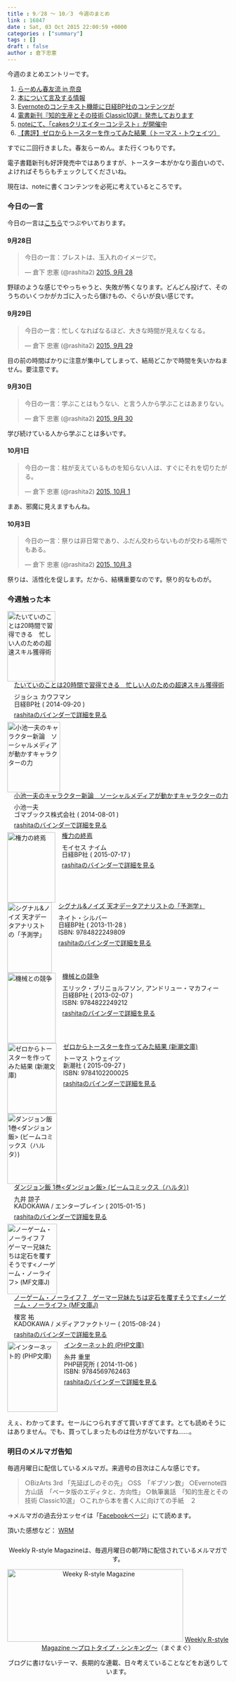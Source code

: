 ```yaml
---
title : 9／28 〜 10／3　今週のまとめ
link : 16847
date : Sat, 03 Oct 2015 22:00:59 +0000
categories : ["summary"]
tags : []
draft : false
author : 倉下忠憲
---
```


今週のまとめエントリーです。

<ol>
<li><a href="https://rashita.net/blog/?p=16797">らーめん春友流 in 奈良</a></li>
<li><a href="https://rashita.net/blog/?p=16815">本について言及する情報</a></li>
<li><a href="https://rashita.net/blog/?p=16821">Evernoteのコンテキスト機能に日経BP社のコンテンツが</a></li>
<li><a href="https://rashita.net/blog/?p=16830">電書新刊『知的生産とその技術 Classic10選』発売しております</a></li>
<li><a href="https://rashita.net/blog/?p=16836">noteにて、「cakesクリエイターコンテスト」が開催中</a></li>
<li><a href="https://rashita.net/blog/?p=16842">【書評】ゼロからトースターを作ってみた結果（トーマス・トウェイツ）</a></li>
</ol>

すでに二回行きました。春友らーめん。また行くつもりです。

電子書籍新刊も好評発売中ではありますが、トースター本がかなり面白いので、よければそちらもチェックしてくださいね。

現在は、noteに書くコンテンツを必死に考えているところです。

<h3>今日の一言</h3>

今日の一言は<a href="http://twitter.com/rashita2 ">こちら</a>でつぶやいております。

<h4>9月28日</h4>

<blockquote class="twitter-tweet" lang="ja"><p lang="ja" dir="ltr">今日の一言：ブレストは、玉入れのイメージで。</p>&mdash; 倉下 忠憲 (@rashita2) <a href="https://twitter.com/rashita2/status/648459613285707777">2015, 9月 28</a></blockquote>
<script async src="//platform.twitter.com/widgets.js" charset="utf-8"></script>

野球のような感じでやっちゃうと、失敗が怖くなります。どんどん投げて、そのうちのいくつかがカゴに入ったら儲けもの、ぐらいが良い感じです。

<h4>9月29日</h4>

<blockquote class="twitter-tweet" lang="ja"><p lang="ja" dir="ltr">今日の一言：忙しくなればなるほど、大きな時間が見えなくなる。</p>&mdash; 倉下 忠憲 (@rashita2) <a href="https://twitter.com/rashita2/status/648835011848699904">2015, 9月 29</a></blockquote>
<script async src="//platform.twitter.com/widgets.js" charset="utf-8"></script>

目の前の時間ばかりに注意が集中してしまって、結局どこかで時間を失いかねません。要注意です。

<h4>9月30日</h4>

<blockquote class="twitter-tweet" lang="ja"><p lang="ja" dir="ltr">今日の一言：学ぶことはもうない、と言う人から学ぶことはあまりない。</p>&mdash; 倉下 忠憲 (@rashita2) <a href="https://twitter.com/rashita2/status/649201421657575424">2015, 9月 30</a></blockquote>
<script async src="//platform.twitter.com/widgets.js" charset="utf-8"></script>

学び続けている人から学ぶことは多いです。

<h4>10月1日</h4>

<blockquote class="twitter-tweet" lang="ja"><p lang="ja" dir="ltr">今日の一言：柱が支えているものを知らない人は、すぐにそれを切りたがる。</p>&mdash; 倉下 忠憲 (@rashita2) <a href="https://twitter.com/rashita2/status/649417292644614149">2015, 10月 1</a></blockquote>
<script async src="//platform.twitter.com/widgets.js" charset="utf-8"></script>

まあ、邪魔に見えますもんね。

<h4>10月3日</h4>

<blockquote class="twitter-tweet" lang="ja"><p lang="ja" dir="ltr">今日の一言：祭りは非日常であり、ふだん交わらないものが交わる場所でもある。</p>&mdash; 倉下 忠憲 (@rashita2) <a href="https://twitter.com/rashita2/status/650145762311929856">2015, 10月 3</a></blockquote>
<script async src="//platform.twitter.com/widgets.js" charset="utf-8"></script>

祭りは、活性化を促します。だから、結構重要なのです。祭り的なものが。


<H3>今週触った本</H3>

<div class="mm-middle" style="margin-bottom:0px;"><div class="mm-image" style="float:left;"><a href="http://www.amazon.co.jp/exec/obidos/ASIN/B00NGCLXX2/rashita1000-22 /ref=nosim" target="_blank"><img src="http://ecx.images-amazon.com/images/I/51qOpHXtURL._SL160_.jpg" alt="たいていのことは20時間で習得できる　忙しい人のための超速スキル獲得術" title="たいていのことは20時間で習得できる　忙しい人のための超速スキル獲得術" width="109" height="160" border="0" /></a></div><div class="mm-content" style="float:left;margin-left:15px;line-height:120%"><div class="mm-title" style="line-height:120%"><a href="http://www.amazon.co.jp/exec/obidos/ASIN/B00NGCLXX2/rashita1000-22 /ref=nosim" target="_blank">たいていのことは20時間で習得できる　忙しい人のための超速スキル獲得術</a></div><div class="mm-detail" style="margin-top:10px;">ジョシュ カウフマン<br />日経BP社 ( 2014-09-20 )<br /><div style="margin:7px 0px"><a href="http://mediamarker.net/u/rashita/?asin=B00NGCLXX2" target="_blank">rashitaのバインダーで詳細を見る</a></div></div></div><div style="clear:left"></div></div>

<div class="mm-middle" style="margin-bottom:0px;"><div class="mm-image" style="float:left;"><a href="http://www.amazon.co.jp/exec/obidos/ASIN/B00MB4XUPA/rashita1000-22 /ref=nosim" target="_blank"><img src="http://ecx.images-amazon.com/images/I/51XwgNlp1jL._SL160_.jpg" alt="小池一夫のキャラクター新論　ソーシャルメディアが動かすキャラクターの力" title="小池一夫のキャラクター新論　ソーシャルメディアが動かすキャラクターの力" width="120" height="160" border="0" /></a></div><div class="mm-content" style="float:left;margin-left:15px;line-height:120%"><div class="mm-title" style="line-height:120%"><a href="http://www.amazon.co.jp/exec/obidos/ASIN/B00MB4XUPA/rashita1000-22 /ref=nosim" target="_blank">小池一夫のキャラクター新論　ソーシャルメディアが動かすキャラクターの力</a></div><div class="mm-detail" style="margin-top:10px;">小池一夫<br />ゴマブックス株式会社 ( 2014-08-01 )<br /><div style="margin:7px 0px"><a href="http://mediamarker.net/u/rashita/?asin=B00MB4XUPA" target="_blank">rashitaのバインダーで詳細を見る</a></div></div></div><div style="clear:left"></div></div>

<div class="mm-middle" style="margin-bottom:0px;"><div class="mm-image" style="float:left;"><a href="http://www.amazon.co.jp/exec/obidos/ASIN/B0126HKQUS/rashita1000-22 /ref=nosim" target="_blank"><img src="http://ecx.images-amazon.com/images/I/410M7AC%2BsSL._SL160_.jpg" alt="権力の終焉" title="権力の終焉" width="109" height="160" border="0" /></a></div><div class="mm-content" style="float:left;margin-left:15px;line-height:120%"><div class="mm-title" style="line-height:120%"><a href="http://www.amazon.co.jp/exec/obidos/ASIN/B0126HKQUS/rashita1000-22 /ref=nosim" target="_blank">権力の終焉</a></div><div class="mm-detail" style="margin-top:10px;">モイセス ナイム<br />日経BP社 ( 2015-07-17 )<br /><div style="margin:7px 0px"><a href="http://mediamarker.net/u/rashita/?asin=B0126HKQUS" target="_blank">rashitaのバインダーで詳細を見る</a></div></div></div><div style="clear:left"></div></div>

<div class="mm-middle" style="margin-bottom:0px;"><div class="mm-image" style="float:left;"><a href="http://www.amazon.co.jp/exec/obidos/ASIN/4822249808/rashita1000-22 /ref=nosim" target="_blank"><img src="http://ecx.images-amazon.com/images/I/51ak-Xue2bL._SL160_.jpg" alt="シグナル&ノイズ 天才データアナリストの「予測学」" title="シグナル&ノイズ 天才データアナリストの「予測学」" width="101" height="160" border="0" /></a></div><div class="mm-content" style="float:left;margin-left:15px;line-height:120%"><div class="mm-title" style="line-height:120%"><a href="http://www.amazon.co.jp/exec/obidos/ASIN/4822249808/rashita1000-22 /ref=nosim" target="_blank">シグナル&ノイズ 天才データアナリストの「予測学」</a></div><div class="mm-detail" style="margin-top:10px;">ネイト・シルバー<br />日経BP社 ( 2013-11-28 )<br />ISBN: 9784822249809<br /><div style="margin:7px 0px"><a href="http://mediamarker.net/u/rashita/?asin=4822249808" target="_blank">rashitaのバインダーで詳細を見る</a></div></div></div><div style="clear:left"></div></div>

<div class="mm-middle" style="margin-bottom:0px;"><div class="mm-image" style="float:left;"><a href="http://www.amazon.co.jp/exec/obidos/ASIN/4822249212/rashita1000-22 /ref=nosim" target="_blank"><img src="http://ecx.images-amazon.com/images/I/51Ou8uR9rfL._SL160_.jpg" alt="機械との競争" title="機械との競争" width="110" height="160" border="0" /></a></div><div class="mm-content" style="float:left;margin-left:15px;line-height:120%"><div class="mm-title" style="line-height:120%"><a href="http://www.amazon.co.jp/exec/obidos/ASIN/4822249212/rashita1000-22 /ref=nosim" target="_blank">機械との競争</a></div><div class="mm-detail" style="margin-top:10px;">エリック・ブリニョルフソン, アンドリュー・マカフィー<br />日経BP社 ( 2013-02-07 )<br />ISBN: 9784822249212<br /><div style="margin:7px 0px"><a href="http://mediamarker.net/u/rashita/?asin=4822249212" target="_blank">rashitaのバインダーで詳細を見る</a></div></div></div><div style="clear:left"></div></div>

<div class="mm-middle" style="margin-bottom:0px;"><div class="mm-image" style="float:left;"><a href="http://www.amazon.co.jp/exec/obidos/ASIN/4102200029/rashita1000-22 /ref=nosim" target="_blank"><img src="http://ecx.images-amazon.com/images/I/51qMEltLlyL._SL160_.jpg" alt="ゼロからトースターを作ってみた結果 (新潮文庫)" title="ゼロからトースターを作ってみた結果 (新潮文庫)" width="112" height="160" border="0" /></a></div><div class="mm-content" style="float:left;margin-left:15px;line-height:120%"><div class="mm-title" style="line-height:120%"><a href="http://www.amazon.co.jp/exec/obidos/ASIN/4102200029/rashita1000-22 /ref=nosim" target="_blank">ゼロからトースターを作ってみた結果 (新潮文庫)</a></div><div class="mm-detail" style="margin-top:10px;">トーマス トウェイツ<br />新潮社 ( 2015-09-27 )<br />ISBN: 9784102200025<br /><div style="margin:7px 0px"><a href="http://mediamarker.net/u/rashita/?asin=4102200029" target="_blank">rashitaのバインダーで詳細を見る</a></div></div></div><div style="clear:left"></div></div>

<div class="mm-middle" style="margin-bottom:0px;"><div class="mm-image" style="float:left;"><a href="http://www.amazon.co.jp/exec/obidos/ASIN/B00S0E4JW8/rashita1000-22 /ref=nosim" target="_blank"><img src="http://ecx.images-amazon.com/images/I/61Kzw4xKfpL._SL160_.jpg" alt="ダンジョン飯 1巻<ダンジョン飯> (ビームコミックス（ハルタ）)" title="ダンジョン飯 1巻<ダンジョン飯> (ビームコミックス（ハルタ）)" width="113" height="160" border="0" /></a></div><div class="mm-content" style="float:left;margin-left:15px;line-height:120%"><div class="mm-title" style="line-height:120%"><a href="http://www.amazon.co.jp/exec/obidos/ASIN/B00S0E4JW8/rashita1000-22 /ref=nosim" target="_blank">ダンジョン飯 1巻<ダンジョン飯> (ビームコミックス（ハルタ）)</a></div><div class="mm-detail" style="margin-top:10px;">九井 諒子<br />KADOKAWA / エンターブレイン ( 2015-01-15 )<br /><div style="margin:7px 0px"><a href="http://mediamarker.net/u/rashita/?asin=B00S0E4JW8" target="_blank">rashitaのバインダーで詳細を見る</a></div></div></div><div style="clear:left"></div></div>

<div class="mm-middle" style="margin-bottom:0px;"><div class="mm-image" style="float:left;"><a href="http://www.amazon.co.jp/exec/obidos/ASIN/B012BYC23A/rashita1000-22 /ref=nosim" target="_blank"><img src="http://ecx.images-amazon.com/images/I/61-6sH1IGNL._SL160_.jpg" alt="ノーゲーム・ノーライフ 7　ゲーマー兄妹たちは定石を覆すそうです<ノーゲーム・ノーライフ> (MF文庫J)" title="ノーゲーム・ノーライフ 7　ゲーマー兄妹たちは定石を覆すそうです<ノーゲーム・ノーライフ> (MF文庫J)" width="113" height="160" border="0" /></a></div><div class="mm-content" style="float:left;margin-left:15px;line-height:120%"><div class="mm-title" style="line-height:120%"><a href="http://www.amazon.co.jp/exec/obidos/ASIN/B012BYC23A/rashita1000-22 /ref=nosim" target="_blank">ノーゲーム・ノーライフ 7　ゲーマー兄妹たちは定石を覆すそうです<ノーゲーム・ノーライフ> (MF文庫J)</a></div><div class="mm-detail" style="margin-top:10px;">榎宮 祐<br />KADOKAWA / メディアファクトリー ( 2015-08-24 )<br /><div style="margin:7px 0px"><a href="http://mediamarker.net/u/rashita/?asin=B012BYC23A" target="_blank">rashitaのバインダーで詳細を見る</a></div></div></div><div style="clear:left"></div></div>

<div class="mm-middle" style="margin-bottom:0px;"><div class="mm-image" style="float:left;"><a href="http://www.amazon.co.jp/exec/obidos/ASIN/4569762468/rashita1000-22 /ref=nosim" target="_blank"><img src="http://ecx.images-amazon.com/images/I/51tzVdtl2AL._SL160_.jpg" alt="インターネット的 (PHP文庫)" title="インターネット的 (PHP文庫)" width="114" height="160" border="0" /></a></div><div class="mm-content" style="float:left;margin-left:15px;line-height:120%"><div class="mm-title" style="line-height:120%"><a href="http://www.amazon.co.jp/exec/obidos/ASIN/4569762468/rashita1000-22 /ref=nosim" target="_blank">インターネット的 (PHP文庫)</a></div><div class="mm-detail" style="margin-top:10px;">糸井 重里<br />PHP研究所 ( 2014-11-06 )<br />ISBN: 9784569762463<br /><div style="margin:7px 0px"><a href="http://mediamarker.net/u/rashita/?asin=4569762468" target="_blank">rashitaのバインダーで詳細を見る</a></div></div></div><div style="clear:left"></div></div>

えぇ、わかってます。セールにつられすぎて買いすぎてます。とても読めそうにはありません。でも、買ってしまったものは仕方がないですね……。

<h3>明日のメルマガ告知</h3>
毎週月曜日に配信しているメルマガ。来週号の目次はこんな感じです。
<blockquote>
○BizArts 3rd 「先延ばしのその先」
○SS　「ギブソン数」
○Evernote四方山話　「ベータ版のエディタと、方向性」
○執筆裏話　「知的生産とその技術 Classic10選」
○これから本を書く人に向けての手紙　２

</blockquote>
→メルマガの過去分エッセイは「<a href="http://www.facebook.com/home.php#!/rashitaportal">Facebookページ</a>」にて読めます。

頂いた感想など：
<a class="twitter-timeline"  href="https://twitter.com/rashita2/timelines/427262290753097729"  data-widget-id="427265271171010561">WRM</a>
    <script>!function(d,s,id){var js,fjs=d.getElementsByTagName(s)[0],p=/^http:/.test(d.location)?'http':'https';if(!d.getElementById(id)){js=d.createElement(s);js.id=id;js.src=p+"://platform.twitter.com/widgets.js";fjs.parentNode.insertBefore(js,fjs);}}(document,"script","twitter-wjs");</script>

<div style="text-align:center;margin-top:25px;">
Weekly R-style Magazineは、毎週月曜日の朝7時に配信されているメルマガです。

<a href="http://www.mag2.com/m/0001185133.html" target="_blank"><img src="https://rashita.net/blog/wp-content/uploads/2010/09/mmbanner.jpg" alt="Weeky R-style Magazine" width="400" height="165" class="alignnone size-full wp-image-12201" /></a>
<a href="http://www.mag2.com/m/0001185133.html" target="_blank">Weekly R-style Magazine ～プロトタイプ・シンキング～</a>（まぐまぐ）

ブログに書けないテーマ、長期的な連載、日々考えていることなどをお送りしています。
</div>